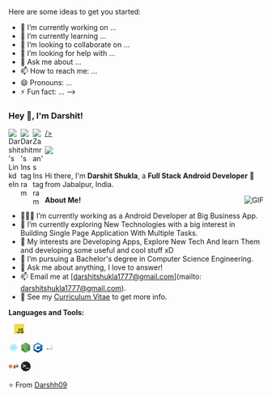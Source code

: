 <!-- <h3 title="hehehe"> Hi there! 👋</h3> -->

Here are some ideas to get you started:

- 🔭 I’m currently working on ...
- 🌱 I’m currently learning ...
- 👯 I’m looking to collaborate on ...
- 🤔 I’m looking for help with ...
- 💬 Ask me about ...
- 📫 How to reach me: ...
- 😄 Pronouns: ...
- ⚡ Fun fact: ...
-->
<h3 title="hehehe"> Hey 👋, I'm Darshit!</h3>

<a href="https://www.linkedin.com/in/darshit-shukla/">
  <img align="left" alt="Darshit's LinkdeIn" width="24px" src="https://cdn.jsdelivr.net/npm/simple-icons@v3/icons/linkedin.svg" />
</a>
<a href="https://www.instagram.com/_.darsh_09/">
  <img align="left" alt="Darshit's Instagram" width="24px" src="https://cdn.jsdelivr.net/npm/simple-icons@v3/icons/instagram.svg" />
</a>
<a href="https://darshit.netlify.app/">
  <img align="left" alt="Zamran's Instagram" width="24px" <i class="fab fa-codepen"></i> />
</a>
<br>
<br>
<img src="https://komarev.com/ghpvc/?username=Darshh09&color=blueviolet">
<br />
<br />

Hi there, I'm **Darshit Shukla**, a **Full Stack Android Developer** 🚀 from Jabalpur, India.
<!-- Currently, I'm a Community Team Member 🙍🏽‍♂️ [@BigBusiness](https://github.com/bigbusiness-app), BigBusinessApp 👨🏽‍💻 [@BigBusinessApp](https://bigbusinessapp.com/), and an Android Developer intern 👨🏽‍💼. 
 -->
  <img align="right" alt="GIF" src="https://i.pinimg.com/originals/e4/26/70/e426702edf874b181aced1e2fa5c6cde.gif" />

**About Me!**

- 👨🏽‍💻 I’m currently working as a Android Developer at Big Business App.
- 🌱 I’m currently exploring New Technologies with a big interest in Building Single Page Application With Multiple Tasks. 
- 🤔 My interests are Developing Apps, Explore New Tech And learn Them and developing some useful and cool stuff xD
- 💼 I’m pursuing a Bachelor's degree in Computer Science Engineering.
- 💬 Ask me about anything, I love to answer!
- 📫 Email me at [darshitshukla1777@gmail.com](mailto: darshitshukla1777@gmail.com).
- 📝 See my [Curriculum Vitae](https://drive.google.com/file/d/16MJih1UHFgPsZMqUpVi_EwFV32Mjvldu/view?usp=sharing) to get more info.


**Languages and Tools:**  


<code><img height="20"> <i class="fab fa-java"></i></img></code>
<code><img height="20" src="https://raw.githubusercontent.com/github/explore/80688e429a7d4ef2fca1e82350fe8e3517d3494d/topics/javascript/javascript.png"></code>

<code><img height="20" src="https://raw.githubusercontent.com/github/explore/80688e429a7d4ef2fca1e82350fe8e3517d3494d/topics/react/react.png"></code>
<code><img height="20" src="https://raw.githubusercontent.com/github/explore/80688e429a7d4ef2fca1e82350fe8e3517d3494d/topics/nodejs/nodejs.png"></code>
<code><img height="20" src="https://raw.githubusercontent.com/github/explore/80688e429a7d4ef2fca1e82350fe8e3517d3494d/topics/cpp/cpp.png"></code>
<code><img height="20" src="https://raw.githubusercontent.com/github/explore/80688e429a7d4ef2fca1e82350fe8e3517d3494d/topics/mysql/mysql.png"></code>

<code><img height="20" src="https://raw.githubusercontent.com/github/explore/80688e429a7d4ef2fca1e82350fe8e3517d3494d/topics/git/git.png"></code>
<code><img height="20" src="https://raw.githubusercontent.com/github/explore/80688e429a7d4ef2fca1e82350fe8e3517d3494d/topics/terminal/terminal.png"></code>

⭐️ From [Darshh09](https://github.com/Darshh09)
